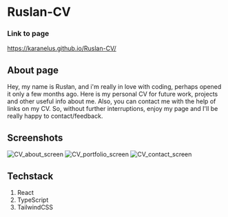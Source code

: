 
# Ruslan-CV

### Link to page

https://karanelus.github.io/Ruslan-CV/

## About page

Hey, my name is Rusłan, and i'm really in love with coding, perhaps opened it only a few months ago. Here is my personal CV for future work, projects and other useful info about me. Also, you can contact me with 
the help of links on my CV. So, without further interruptions, enjoy my page and I'll be really happy to contact/feedback.

## Screenshots

![CV_about_screen](https://github.com/Karanelus/Ruslan-CV/assets/113471991/d3289beb-ce16-47ed-8984-871b50511175)
![CV_portfolio_screen](https://github.com/Karanelus/Ruslan-CV/assets/113471991/b48be1fc-463a-4f48-b2d5-0df3e46ea3c3)
![CV_contact_screen](https://github.com/Karanelus/Ruslan-CV/assets/113471991/771fb824-19f2-4d69-bafd-9471f3c8f0eb)

## Techstack

1. React
2. TypeScript
3. TailwindCSS
